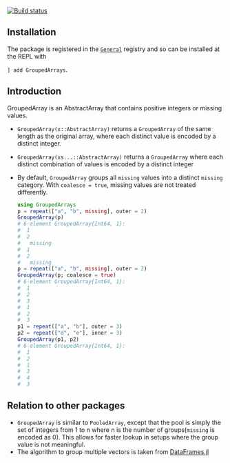 [![Build status](https://github.com/FixedEffects/GroupedArrays.jl/workflows/CI/badge.svg)](https://github.com/FixedEffects/GroupedArrays.jl/actions)

## Installation
The package is registered in the [`General`](https://github.com/JuliaRegistries/General) registry and so can be installed at the REPL with 

`] add GroupedArrays`.

## Introduction
GroupedArray is an AbstractArray that contains positive integers or missing values.

- `GroupedArray(x::AbstractArray)` returns a `GroupedArray` of the same length as the original array, where each distinct value is encoded by a distinct integer.
- `GroupedArray(xs...::AbstractArray)` returns a `GroupedArray` where each distinct combination of values is encoded by a distinct integer 
- By default, `GroupedArray` groups all `missing` values into a distinct `missing` category. With `coalesce = true`, missing values are not treated differently.

  ```julia
  using GroupedArrays
  p = repeat(["a", "b", missing], outer = 2)
  GroupedArray(p)
  # 6-element GroupedArray{Int64, 1}:
  #  1
  #  2
  #   missing
  #  1
  #  2
  #   missing
  p = repeat(["a", "b", missing], outer = 2)
  GroupedArray(p; coalesce = true)
  # 6-element GroupedArray{Int64, 1}:
  #  1
  #  2
  #  3
  #  1
  #  2
  #  3
  p1 = repeat(["a", "b"], outer = 3)
  p2 = repeat(["d", "e"], inner = 3)
  GroupedArray(p1, p2)
  # 6-element GroupedArray{Int64, 1}:
  #  1
  #  2
  #  1
  #  3
  #  4
  #  3
  ```

## Relation to other packages
- `GroupedArray` is similar to `PooledArray`, except that the pool is simply the set of integers from 1 to n where n is the number of groups(`missing` is encoded as 0). This allows for faster lookup in setups where the group value is not meaningful.
- The algorithm to group multiple vectors is taken from [DataFrames.jl](https://github.com/JuliaData/DataFrames.jl)



